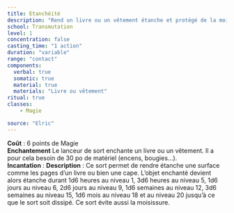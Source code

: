 ```yaml
---
title: Etanchéité
description: "Rend un livre ou un vêtement étanche et protégé de la moisissure"
school: Transmutation
level: 1
concentration: false
casting_time: "1 action"
duration: "variable"
range: "contact"
components:
  verbal: true
  somatic: true
  material: true
  materials: "Livre ou vêtement"
ritual: true
classes:
    - Magie

source: "Elric"
---
```

**Coût** : 6 points de Magie  
**Enchantement** Le lanceur de sort enchante un livre ou un vêtement. Il a pour cela besoin de 30 po de matériel (encens, bougies...).  
**Incantation** : 
**Description** : Ce sort permet de rendre étanche une surface comme les pages d’un livre ou bien une cape. L’objet enchanté devient alors étanche durant 1d6 heures au niveau 1, 3d6 heures au niveau 5, 1d6 jours au niveau 6, 2d6 jours au niveau 9, 1d6 semaines au niveau 12, 3d6 semaines au niveau 15, 1d6 mois au niveau 18 et au niveau 20 jusqu’à ce que le sort soit dissipé. Ce sort évite aussi la moisissure.
